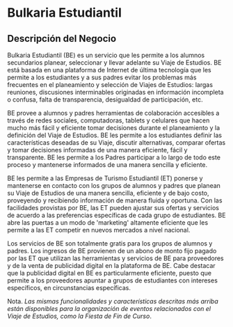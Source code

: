 Bulkaria Estudiantil
===

Descripción del Negocio
---- 

Bulkaria Estudiantil (BE) es un servicio que les permite a los alumnos secundarios planear, seleccionar y llevar adelante su Viaje de Estudios. BE está basada en una plataforma de Internet de última tecnología que les permite a los estudiantes y a sus padres evitar los problemas más frecuentes en el planeamiento y selección de Viajes de Estudios: largas reuniones, discusiones interminables originadas en información incompleta o confusa, falta de transparencia, desigualdad de participación, etc.

BE provee a alumnos y padres herramientas de colaboración accesibles a través de redes sociales, computadoras, tablets y celulares que hacen mucho más fácil y eficiente tomar decisiones durante el planeamiento y la definición del Viaje de Estudios. BE les permite a los estudiantes definir las características deseadas de su Viaje, discutir alternativas, comparar ofertas y tomar decisiones informadas de una manera eficiente, fácil y transparente. BE les permite a los Padres participar a lo largo de todo este proceso y mantenerse informados de una manera sencilla y eficiente.

BE les permite a las Empresas de Turismo Estudiantil (ET) ponerse y mantenerse en contacto con los grupos de alumnos y padres que planean su Viaje de Estudios de una manera sencilla, eficiente y de bajo costo, proveyendo y recibiendo información de manera fluida y oportuna. Con las facilidades provistas por BE, las ET pueden ajustar sus ofertas y servicios de acuerdo a las preferencias específicas de cada grupo de estudiantes. BE abre las puertas a un modo de 'marketing' altamente eficiente que les permite a las ET competir en nuevos mercados a nivel nacional.

Los servicios de BE son totalmente gratis para los grupos de alumnos y padres. Los ingresos de BE provienen de un abono de monto fijo pagado por las ET que utilizan las herramientas y servicios de BE para proveedores y de la venta de publicidad digital en la plataforma de BE. Cabe destacar que la publicidad digital en BE es particularmente eficiente, puesto que permite a los proveedores apuntar a grupos de estudiantes con intereses específicos, en circunstancias específicas.

Nota. *Las mismas funcionalidades y características descritas más arriba están disponibles para la organización de eventos relacionados con el Viaje de Estudios, como la Fiesta de Fin de Curso*.


